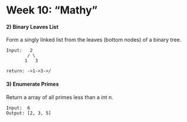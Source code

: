 # Week 10: “Mathy”

#### 2) Binary Leaves List
Form a singly linked list from the leaves (bottom nodes) of a binary tree.  
```
Input:   2
        / \
       1   3

return: ->1->3->/
```
#### 3) Enumerate Primes
Return a array of all primes less than a int n.
```
Input: 	6
Output:	[2, 3, 5]
```
